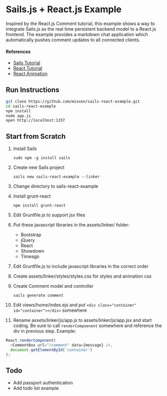 # Sails.js + React.js Example

Inspired by the React.js Comment tutorial, this example shows a way to integrate Sails.js as the real time persistent backend model to a React.js frontend. The example provides a markdown chat application which automatically pushes comment updates to all connected clients.

#### References
* [Sails Tutorial](https://www.youtube.com/watch?v=uxojCaDSyZA)
* [React Tutorial](http://facebook.github.io/react/docs/tutorial.html)
* [React Animation](http://facebook.github.io/react/docs/animation.html)

## Run Instructions

```bash
git clone https://github.com/mixxen/sails-react-example.git
cd sails-react-example
npm install
node app.js
open http://localhost:1337
```

## Start from Scratch
1. Install Sails

   ```
   sudo npm -g install sails
   ```

2. Create new Sails project

   ```
   sails new sails-react-example --linker
   ```

3. Change directory to sails-react-example

4. Install grunt-react

   ```
   npm install grunt-react
   ```

4. Edit Gruntfile.js to support jsx files

5. Put these javascript libraries in the assets/linker/ folder:
   * Bootstrap
   * jQuery
   * React
   * Showdown
   * Timeago

6. Edit Gruntfile.js to include javascript libraries in the correct order

7. Create assets/linker/styles/styles.css for styles and animation css 

8. Create Comment model and controller

   ```
   sails generate comment
   ```
9. Edit views/home/index.ejs and put ```<div class="container" id="container"></div>``` somewhere

10. Rename assets/linker/js/app.js to assets/linker/js/app.jsx and start coding. Be sure to call ```renderCompoenent``` somewhere and reference the div in previous step. Example:

   ```javascript
   React.renderComponent(
     <CommentBox url="/comment" data={message} />,
     document.getElementById('container')
   );
   ```

## Todo

* Add passport authentication
* Add todo list example
